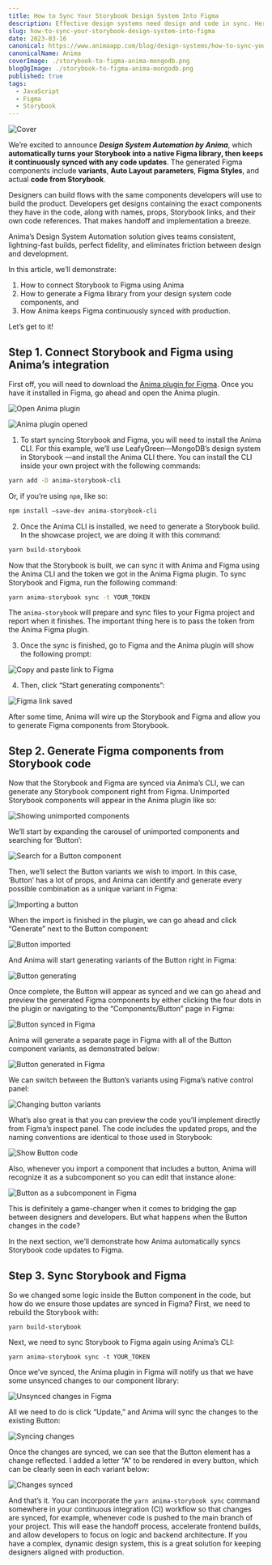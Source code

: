 ```yaml
---
title: How to Sync Your Storybook Design System Into Figma
description: Effective design systems need design and code in sync. Here's how Anima continuously synced MongoDB components from Storybook into Figma.
slug: how-to-sync-your-storybook-design-system-into-figma
date: 2023-03-16
canonical: https://www.animaapp.com/blog/design-systems/how-to-sync-your-storybook-design-system-into-figma/?utm_source=designer-advocate&utm_medium=social&utm_campaign=ds-automation-launch&utm_content=how-to-sync-storybook-to-figma
canonicalName: Anima
coverImage: ./storybook-to-figma-anima-mongodb.png
blogOgImage: ./storybook-to-figma-anima-mongodb.png
published: true
tags:
  - JavaScript
  - Figma
  - Storybook
---
```


![Cover](./storybook-to-figma-anima-mongodb.png)

We’re excited to announce **_Design System Automation by Anima_**, which **automatically turns your Storybook into a native Figma library, then keeps it continuously synced with any code updates**. The generated Figma components include **variants**, **Auto Layout parameters**, **Figma Styles**, and actual **code from Storybook**.

Designers can build flows with the same components developers will use to build the product. Developers get designs containing the exact components they have in the code, along with names, props, Storybook links, and their own code references. That makes handoff and implementation a breeze.

Anima’s Design System Automation solution gives teams consistent, lightning-fast builds, perfect fidelity, and eliminates friction between design and development.

In this article, we’ll demonstrate:

1.  How to connect Storybook to Figma using Anima
2.  How to generate a Figma library from your design system code components, and
3.  How Anima keeps Figma continuously synced with production.

Let’s get to it!

## Step 1. Connect Storybook and Figma using Anima’s integration

First off, you will need to download the [Anima plugin for Figma](./https://www.figma.com/community/plugin/857346721138427857/Anima---Export-Figma-to-HTML%2C-React-%26-Vue-code). Once you have it installed in Figma, go ahead and open the Anima plugin.

![Open Anima plugin](./01-open-anima-plugin.png)

![Anima plugin opened](./02-anima-plugin-opened.png)

1. To start syncing Storybook and Figma, you will need to install the Anima CLI. For this example, we’ll use LeafyGreen—MongoDB’s design system in Storybook —and install the Anima CLI there. You can install the CLI inside your own project with the following commands:

```bash
yarn add -D anima-storybook-cli
```

Or, if you’re using `npm`, like so:

```bash
npm install –save-dev anima-storybook-cli
```

2. Once the Anima CLI is installed, we need to generate a Storybook build. In the showcase project, we are doing it with this command:

```bash
yarn build-storybook
```

Now that the Storybook is built, we can sync it with Anima and Figma using the Anima CLI and the token we got in the Anima Figma plugin. To sync Storybook and Figma, run the following command:

```bash
yarn anima-storybook sync -t YOUR_TOKEN
```

The `anima-storybook` will prepare and sync files to your Figma project and report when it finishes. The important thing here is to pass the token from the Anima Figma plugin.

3. Once the sync is finished, go to Figma and the Anima plugin will show the following prompt:

![Copy and paste link to Figma](./03-copy-and-paste-figma-link.png)

4. Then, click “Start generating components”:

![Figma link saved](./04-figma-linked-saved.png)

After some time, Anima will wire up the Storybook and Figma and allow you to generate Figma components from Storybook.

## Step 2. Generate Figma components from Storybook code

Now that the Storybook and Figma are synced via Anima’s CLI, we can generate any Storybook component right from Figma. Unimported Storybook components will appear in the Anima plugin like so:

![Showing unimported components](./05-unimported-components.png)

We’ll start by expanding the carousel of unimported components and searching for ‘Button’:

![Search for a Button component](./06-search-for-button.png)

Then, we’ll select the Button variants we wish to import. In this case, ‘Button’ has a lot of props, and Anima can identify and generate every possible combination as a unique variant in Figma:

![Importing a button](./07-button-importing.png)

When the import is finished in the plugin, we can go ahead and click “Generate” next to the Button component:

![Button imported](./08-button-imported.png)

And Anima will start generating variants of the Button right in Figma:

![Button generating](./09-button-generating.png)

Once complete, the Button will appear as synced and we can go ahead and preview the generated Figma components by either clicking the four dots in the plugin or navigating to the “Components/Button” page in Figma:

![Button synced in Figma](./10-button-synced.png)

Anima will generate a separate page in Figma with all of the Button component variants, as demonstrated below:

![Button generated in Figma](./11-button-generated.png)

We can switch between the Button’s variants using Figma’s native control panel:

![Changing button variants](./12-changing-button-variants.gif)

What’s also great is that you can preview the code you’ll implement directly from Figma’s inspect panel. The code includes the updated props, and the naming conventions are identical to those used in Storybook:

![Show Button code](./13-show-code.png)

Also, whenever you import a component that includes a button, Anima will recognize it as a subcomponent so you can edit that instance alone:

![Button as a subcomponent in Figma](./14-button-as-subcomponent.png)

This is definitely a game-changer when it comes to bridging the gap between designers and developers. But what happens when the Button changes in the code?

In the next section, we’ll demonstrate how Anima automatically syncs Storybook code updates to Figma.

## Step 3. Sync Storybook and Figma

So we changed some logic inside the Button component in the code, but how do we ensure those updates are synced in Figma? First, we need to rebuild the Storybook with:

```
yarn build-storybook
```

Next, we need to sync Storybook to Figma again using Anima’s CLI:

```
yarn anima-storybook sync -t YOUR_TOKEN
```

Once we’ve synced, the Anima plugin in Figma will notify us that we have some unsynced changes to our component library:

![Unsynced changes in Figma](./15-unsynced-changes.png)

All we need to do is click “Update,” and Anima will sync the changes to the existing Button:

![Syncing changes](./16-changes-syncing.png)

Once the changes are synced, we can see that the Button element has a change reflected. I added a letter “A” to be rendered in every button, which can be clearly seen in each variant below:

![Changes synced](./17-changes-synced.png)

And that’s it. You can incorporate the `yarn anima-storybook sync` command somewhere in your continuous integration (CI) workflow so that changes are synced, for example, whenever code is pushed to the main branch of your project. This will ease the handoff process, accelerate frontend builds, and allow developers to focus on logic and backend architecture. If you have a complex, dynamic design system, this is a great solution for keeping designers aligned with production.
